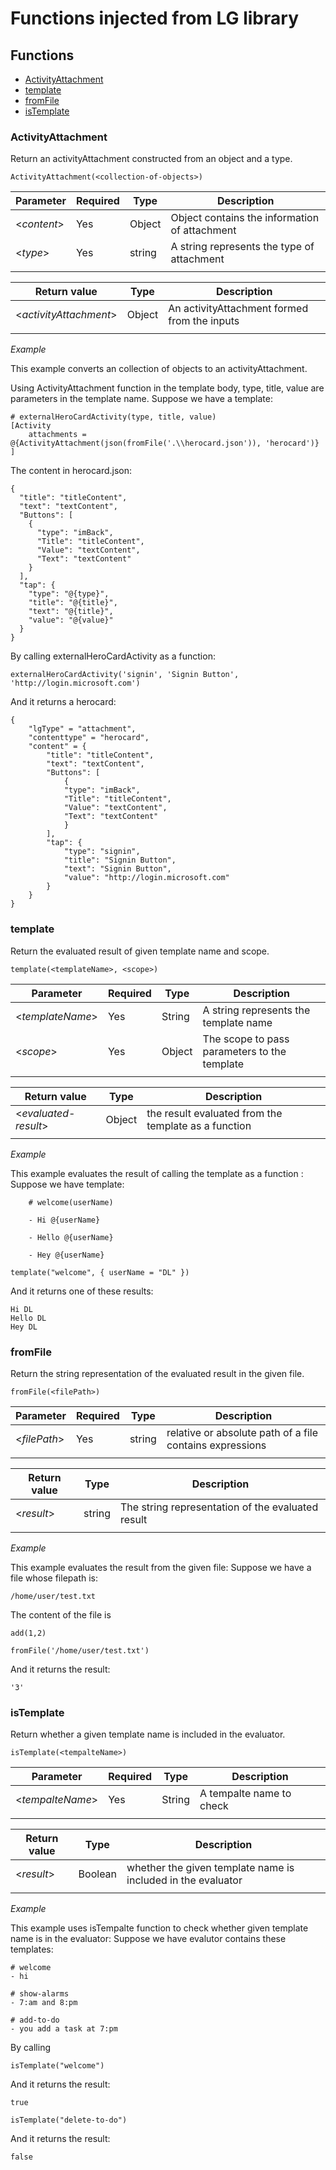 # Functions injected from LG library

## Functions
- [ActivityAttachment](#ActivityAttachment)
- [template](#template)
- [fromFile](#fromFile)
- [isTemplate](#isTemplate)

<a name="ActivityAttachment"></a>
### ActivityAttachment

Return an activityAttachment constructed from an object and a type.

```
ActivityAttachment(<collection-of-objects>)
```

| Parameter | Required | Type | Description |
| --------- | -------- | ---- | ----------- |
| <*content*> | Yes | Object  | Object contains the information of attachment |
| <*type*> | Yes | string  | A string represents the type of attachment |
|||||

| Return value | Type | Description |
| ------------ | -----| ----------- |
| <*activityAttachment*> | Object | An activityAttachment formed from the inputs |
||||

*Example*

This example converts an collection of objects to an activityAttachment.

Using ActivityAttachment function in the template body, type, title, value are parameters in the template name.
Suppose we have a template:

```
# externalHeroCardActivity(type, title, value)
[Activity
    attachments = @{ActivityAttachment(json(fromFile('.\\herocard.json')), 'herocard')}
]
```

The content in herocard.json:

```
{
  "title": "titleContent",
  "text": "textContent",
  "Buttons": [
    {
      "type": "imBack",
      "Title": "titleContent",
      "Value": "textContent",
      "Text": "textContent"
    }
  ],
  "tap": {
    "type": "@{type}",
    "title": "@{title}",
    "text": "@{title}",
    "value": "@{value}"
  }
}
```

By calling externalHeroCardActivity as a function:

```
externalHeroCardActivity('signin', 'Signin Button', 'http://login.microsoft.com')
```

And it returns a herocard:

```
{
    "lgType" = "attachment",
    "contenttype" = "herocard",
    "content" = {
        "title": "titleContent",
        "text": "textContent",
        "Buttons": [
            {
            "type": "imBack",
            "Title": "titleContent",
            "Value": "textContent",
            "Text": "textContent"
            }
        ],
        "tap": {
            "type": "signin",
            "title": "Signin Button",
            "text": "Signin Button",
            "value": "http://login.microsoft.com"
        }
    }
}
```

<a name="template"></a>
### template

Return the evaluated result of given template name and scope.

```
template(<templateName>, <scope>)
```

| Parameter | Required | Type | Description |
| --------- | -------- | ---- | ----------- |
| <*templateName*> | Yes | String  | A string represents the template name |
| <*scope*> | Yes | Object  | The scope to pass parameters to the template |
|||||

| Return value | Type | Description |
| ------------ | -----| ----------- |
| <*evaluated-result*> | Object | the result evaluated from the template as a function  |
||||

*Example*

This example evaluates the result of calling the template as a function :
Suppose we have template:

```    
    # welcome(userName)

    - Hi @{userName}

    - Hello @{userName}

    - Hey @{userName}
```

```
template("welcome", { userName = "DL" })
```

And it returns one of these results:

```
Hi DL
Hello DL
Hey DL
```

<a name="fromFile"></a>

### fromFile

Return the string representation of the evaluated result in the given file. 

```
fromFile(<filePath>)
```

| Parameter | Required | Type | Description |
| --------- | -------- | ---- | ----------- |
| <*filePath*> | Yes | string  | relative or absolute path of a file contains expressions |
|||||

| Return value | Type | Description |
| ------------ | -----| ----------- |
| <*result*> | string | The string representation of the evaluated result |
||||

*Example*

This example evaluates the result from the given file:
Suppose we have a file whose filepath is:  

`/home/user/test.txt`


The content of the file is 


`add(1,2)`

```
fromFile('/home/user/test.txt')
```

And it returns the result: 

`'3'`

<a name="isTemplate"></a>
### isTemplate

Return whether a given template name is included in the evaluator.

```
isTemplate(<tempalteName>)
```

| Parameter | Required | Type | Description |
| --------- | -------- | ---- | ----------- |
| <*tempalteName*> | Yes | String  | A tempalte name to check |
|||||

| Return value | Type | Description |
| ------------ | -----| ----------- |
| <*result*> | Boolean | whether the given template name is included in the evaluator  |
||||

*Example*

This example uses isTempalte function to check whether given template name is in the evaluator:
Suppose we have evalutor contains these templates:

```
# welcome
- hi

# show-alarms
- 7:am and 8:pm

# add-to-do
- you add a task at 7:pm
```

By calling

```
isTemplate("welcome")
```

And it returns the result:

```
true
```

```
isTemplate("delete-to-do")
```

And it returns the result:

```
false
```